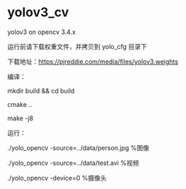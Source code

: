 # yolov3_cv
yolov3 on opencv 3.4.x

运行前请下载权重文件，并拷贝到 yolo_cfg 目录下

下载地址：https://pjreddie.com/media/files/yolov3.weights

编译：

mkdir build && cd build

cmake ..

make -j8

运行：

./yolo_opencv -source=../data/person.jpg      %图像

./yolo_opencv -source=../data/test.avi       %视频

./yolo_opencv -device=0                      %摄像头




